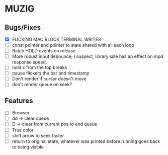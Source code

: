 # MUZIG

## Bugs/Fixes
- [x] FUCKING MAC BLOCK TERMINAL WRITES
- [ ] const pointer and pointer to state shared with all each loop
- [ ] Batch HOLD events on release
- [ ] More robust input debounce; I suspect, library size has an effect on mpd response speed.
- [ ] hold x from the top breaks
- [ ] pause flickers the bar and timestamp
- [ ] Don't render if cursor doesn't move
- [ ] don't render queue on seek?

## Features 
- [ ] Browser
- [ ] dd -> clear queue
- [ ] D -> clear from current pos to end queue
- [ ] True color
- [ ] shift arrow to seek faster
- [ ] return to original state, whatever was printed before running goes back to being visible
